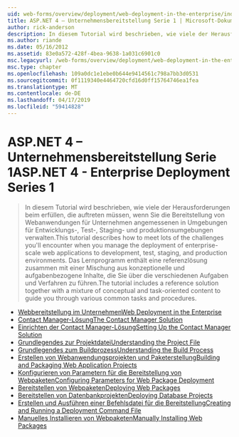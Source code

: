 ```yaml
---
uid: web-forms/overview/deployment/web-deployment-in-the-enterprise/index
title: ASP.NET 4 – Unternehmensbereitstellung Serie 1 | Microsoft-Dokumentation
author: rick-anderson
description: In diesem Tutorial wird beschrieben, wie viele der Herausforderungen beim erfüllen, die Sie bei der Verwaltung der Bereitstellung von unternehmensweite Webanwendungen Entwicklungskomponenten begegnen...
ms.author: riande
ms.date: 05/16/2012
ms.assetid: 83e0a572-428f-4bea-9638-1a031c6901c0
msc.legacyurl: /web-forms/overview/deployment/web-deployment-in-the-enterprise
msc.type: chapter
ms.openlocfilehash: 109a0dc1e1ebe0b644e9414561c798a7bb3d0531
ms.sourcegitcommit: 0f1119340e4464720cfd16d0ff15764746ea1fea
ms.translationtype: MT
ms.contentlocale: de-DE
ms.lasthandoff: 04/17/2019
ms.locfileid: "59414828"
---
```

# <a name="aspnet-4---enterprise-deployment-series-1"></a><span data-ttu-id="0dfb2-103">ASP.NET 4 – Unternehmensbereitstellung Serie 1</span><span class="sxs-lookup"><span data-stu-id="0dfb2-103">ASP.NET 4 - Enterprise Deployment Series 1</span></span>

> <span data-ttu-id="0dfb2-104">In diesem Tutorial wird beschrieben, wie viele der Herausforderungen beim erfüllen, die auftreten müssen, wenn Sie die Bereitstellung von Webanwendungen für Unternehmen angemessenen in Umgebungen für Entwicklungs-, Test-, Staging- und produktionsumgebungen verwalten.</span><span class="sxs-lookup"><span data-stu-id="0dfb2-104">This tutorial describes how to meet lots of the challenges you'll encounter when you manage the deployment of enterprise-scale web applications to development, test, staging, and production environments.</span></span> <span data-ttu-id="0dfb2-105">Das Lernprogramm enthält eine referenzlösung zusammen mit einer Mischung aus konzeptionelle und aufgabenbezogene Inhalte, die Sie über die verschiedenen Aufgaben und Verfahren zu führen.</span><span class="sxs-lookup"><span data-stu-id="0dfb2-105">The tutorial includes a reference solution together with a mixture of conceptual and task-oriented content to guide you through various common tasks and procedures.</span></span>


- [<span data-ttu-id="0dfb2-106">Webbereitstellung im Unternehmen</span><span class="sxs-lookup"><span data-stu-id="0dfb2-106">Web Deployment in the Enterprise</span></span>](web-deployment-in-the-enterprise.md)
- [<span data-ttu-id="0dfb2-107">Contact Manager-Lösung</span><span class="sxs-lookup"><span data-stu-id="0dfb2-107">The Contact Manager Solution</span></span>](the-contact-manager-solution.md)
- [<span data-ttu-id="0dfb2-108">Einrichten der Contact Manager-Lösung</span><span class="sxs-lookup"><span data-stu-id="0dfb2-108">Setting Up the Contact Manager Solution</span></span>](setting-up-the-contact-manager-solution.md)
- [<span data-ttu-id="0dfb2-109">Grundlegendes zur Projektdatei</span><span class="sxs-lookup"><span data-stu-id="0dfb2-109">Understanding the Project File</span></span>](understanding-the-project-file.md)
- [<span data-ttu-id="0dfb2-110">Grundlegendes zum Buildprozess</span><span class="sxs-lookup"><span data-stu-id="0dfb2-110">Understanding the Build Process</span></span>](understanding-the-build-process.md)
- [<span data-ttu-id="0dfb2-111">Erstellen von Webanwendungsprojekten und Paketerstellung</span><span class="sxs-lookup"><span data-stu-id="0dfb2-111">Building and Packaging Web Application Projects</span></span>](building-and-packaging-web-application-projects.md)
- [<span data-ttu-id="0dfb2-112">Konfigurieren von Parametern für die Bereitstellung von Webpaketen</span><span class="sxs-lookup"><span data-stu-id="0dfb2-112">Configuring Parameters for Web Package Deployment</span></span>](configuring-parameters-for-web-package-deployment.md)
- [<span data-ttu-id="0dfb2-113">Bereitstellen von Webpaketen</span><span class="sxs-lookup"><span data-stu-id="0dfb2-113">Deploying Web Packages</span></span>](deploying-web-packages.md)
- [<span data-ttu-id="0dfb2-114">Bereitstellen von Datenbankprojekten</span><span class="sxs-lookup"><span data-stu-id="0dfb2-114">Deploying Database Projects</span></span>](deploying-database-projects.md)
- [<span data-ttu-id="0dfb2-115">Erstellen und Ausführen einer Befehlsdatei für die Bereitstellung</span><span class="sxs-lookup"><span data-stu-id="0dfb2-115">Creating and Running a Deployment Command File</span></span>](creating-and-running-a-deployment-command-file.md)
- [<span data-ttu-id="0dfb2-116">Manuelles Installieren von Webpaketen</span><span class="sxs-lookup"><span data-stu-id="0dfb2-116">Manually Installing Web Packages</span></span>](manually-installing-web-packages.md)
